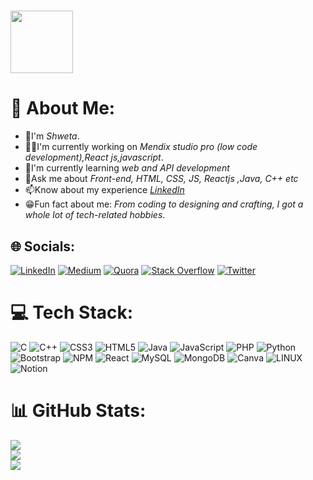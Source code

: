 

<img src="https://github.com/kadamshweta11/kadamshweta11/assets/67953305/246ff692-67e1-441a-8101-9dafc6361377" width="100" height="100"/><br>
======
# 💫 About Me:
* 👋I'm *Shweta*.
* 👩‍💻I'm currently working on *Mendix studio pro (low code development),React js,javascript*.<br>
* 🧠I'm currently learning *web and API development*<br>
* 💬Ask me about *Front-end, HTML, CSS, JS, Reactjs ,Java, C++ etc*<br>
* 📫Know about my experience *[LinkedIn](https://linkedin.com/in/https://www.linkedin.com/in/shweta-kadam-726875193/)*<br>
* 😁Fun fact about me: _From coding to designing and crafting, I got a whole lot of tech-related hobbies_. 


## 🌐 Socials:
[![LinkedIn](https://img.shields.io/badge/LinkedIn-%230077B5.svg?logo=linkedin&logoColor=white)](https://linkedin.com/in/https://www.linkedin.com/in/shweta-kadam-726875193/) [![Medium](https://img.shields.io/badge/Medium-12100E?logo=medium&logoColor=white)](https://medium.com/@https://medium.com/@kadamshweta) [![Quora](https://img.shields.io/badge/Quora-%23B92B27.svg?logo=Quora&logoColor=white)](https://quora.com/profile/https://www.quora.com/profile/Shweta-Kadam-109) [![Stack Overflow](https://img.shields.io/badge/-Stackoverflow-FE7A16?logo=stack-overflow&logoColor=white)](https://stackoverflow.com/users/https://stackoverflow.com/users/14230727/shweta-kadam) [![Twitter](https://img.shields.io/badge/Twitter-%231DA1F2.svg?logo=Twitter&logoColor=white)](https://twitter.com/https://twitter.com/shwetakadam4277?t=TDoik3dt2I-b7RAKW0J9Dg&s=09) 

# 💻 Tech Stack:
![C](https://img.shields.io/badge/c-%2300599C.svg?style=for-the-badge&logo=c&logoColor=white) ![C++](https://img.shields.io/badge/c++-%2300599C.svg?style=for-the-badge&logo=c%2B%2B&logoColor=white) ![CSS3](https://img.shields.io/badge/css3-%231572B6.svg?style=for-the-badge&logo=css3&logoColor=white) ![HTML5](https://img.shields.io/badge/html5-%23E34F26.svg?style=for-the-badge&logo=html5&logoColor=white) ![Java](https://img.shields.io/badge/java-%23ED8B00.svg?style=for-the-badge&logo=java&logoColor=white) ![JavaScript](https://img.shields.io/badge/javascript-%23323330.svg?style=for-the-badge&logo=javascript&logoColor=%23F7DF1E) ![PHP](https://img.shields.io/badge/php-%23777BB4.svg?style=for-the-badge&logo=php&logoColor=white) ![Python](https://img.shields.io/badge/python-3670A0?style=for-the-badge&logo=python&logoColor=ffdd54) ![Bootstrap](https://img.shields.io/badge/bootstrap-%23563D7C.svg?style=for-the-badge&logo=bootstrap&logoColor=white) ![NPM](https://img.shields.io/badge/NPM-%23000000.svg?style=for-the-badge&logo=npm&logoColor=white) ![React](https://img.shields.io/badge/react-%2320232a.svg?style=for-the-badge&logo=react&logoColor=%2361DAFB) ![MySQL](https://img.shields.io/badge/mysql-%2300f.svg?style=for-the-badge&logo=mysql&logoColor=white) ![MongoDB](https://img.shields.io/badge/MongoDB-%234ea94b.svg?style=for-the-badge&logo=mongodb&logoColor=white) ![Canva](https://img.shields.io/badge/Canva-%2300C4CC.svg?style=for-the-badge&logo=Canva&logoColor=white) ![LINUX](https://img.shields.io/badge/Linux-FCC624?style=for-the-badge&logo=linux&logoColor=black) ![Notion](https://img.shields.io/badge/Notion-%23000000.svg?style=for-the-badge&logo=notion&logoColor=white)
# 📊 GitHub Stats:
![](https://github-readme-stats.vercel.app/api?username=kadamshweta11&theme=dark&hide_border=false&include_all_commits=false&count_private=false)<br/>
![](https://github-readme-streak-stats.herokuapp.com/?user=kadamshweta11&theme=dark&hide_border=false)<br/>
![](https://github-readme-stats.vercel.app/api/top-langs/?username=kadamshweta11&theme=dark&hide_border=false&include_all_commits=false&count_private=false&layout=compact)

<!-- Proudly created with GPRM ( https://gprm.itsvg.in ) -->
